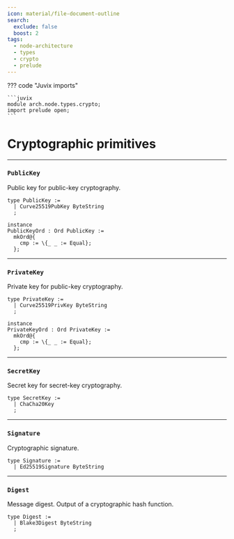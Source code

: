 ```yaml
---
icon: material/file-document-outline
search:
  exclude: false
  boost: 2
tags:
  - node-architecture
  - types
  - crypto
  - prelude
---
```


??? code "Juvix imports"

    ```juvix
    module arch.node.types.crypto;
    import prelude open;
    ```

# Cryptographic primitives

---

### `PublicKey`

Public key for public-key cryptography.

```juvix
type PublicKey :=
  | Curve25519PubKey ByteString
  ;

instance
PublicKeyOrd : Ord PublicKey :=
  mkOrd@{
    cmp := \{_ _ := Equal};
  };
```

---

### `PrivateKey`

Private key for public-key cryptography.

```juvix
type PrivateKey :=
  | Curve25519PrivKey ByteString
  ;

instance
PrivateKeyOrd : Ord PrivateKey :=
  mkOrd@{
    cmp := \{_ _ := Equal};
  };
```

---

### `SecretKey`

Secret key for secret-key cryptography.

```juvix
type SecretKey :=
  | ChaCha20Key
  ;
```

---

### `Signature`

Cryptographic signature.

```juvix
type Signature :=
  | Ed25519Signature ByteString
```

---

### `Digest`

Message digest.
Output of a cryptographic hash function.

```juvix
type Digest :=
  | Blake3Digest ByteString
  ;
```
